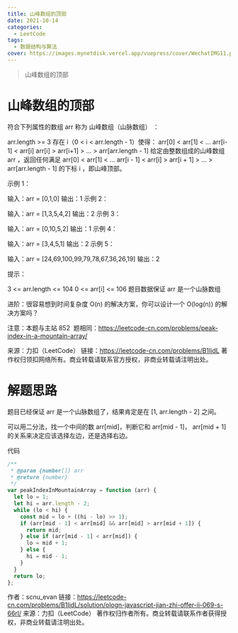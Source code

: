 ```yaml
---
title: 山峰数组的顶部
date: 2021-10-14
categories:
  - LeetCode
tags:
  - 数据结构与算法
cover: https://images.mynetdisk.vercel.app/vuepress/cover/WechatIMG11.png
---
```


> 山峰数组的顶部

<!-- more -->

# 山峰数组的顶部

符合下列属性的数组 arr 称为 山峰数组（山脉数组） ：

arr.length >= 3
存在 i（0 < i < arr.length - 1）使得：
arr[0] < arr[1] < ... arr[i-1] < arr[i]
arr[i] > arr[i+1] > ... > arr[arr.length - 1]
给定由整数组成的山峰数组 arr ，返回任何满足 arr[0] < arr[1] < ... arr[i - 1] < arr[i] > arr[i + 1] > ... > arr[arr.length - 1] 的下标 i ，即山峰顶部。

示例 1：

输入：arr = [0,1,0]
输出：1
示例 2：

输入：arr = [1,3,5,4,2]
输出：2
示例 3：

输入：arr = [0,10,5,2]
输出：1
示例 4：

输入：arr = [3,4,5,1]
输出：2
示例 5：

输入：arr = [24,69,100,99,79,78,67,36,26,19]
输出：2

提示：

3 <= arr.length <= 104
0 <= arr[i] <= 106
题目数据保证 arr 是一个山脉数组

进阶：很容易想到时间复杂度 O(n) 的解决方案，你可以设计一个 O(log(n)) 的解决方案吗？

注意：本题与主站 852  题相同：https://leetcode-cn.com/problems/peak-index-in-a-mountain-array/

来源：力扣（LeetCode）
链接：https://leetcode-cn.com/problems/B1IidL
著作权归领扣网络所有。商业转载请联系官方授权，非商业转载请注明出处。

# 解题思路

题目已经保证 arr 是一个山脉数组了，结果肯定是在 [1, arr.length - 2] 之间。

可以用二分法，找一个中间的数 arr[mid]，判断它和 arr[mid - 1]， arr[mid + 1] 的关系来决定应该选择左边，还是选择右边。

代码

```ts
/**
 * @param {number[]} arr
 * @return {number}
 */
var peakIndexInMountainArray = function (arr) {
  let lo = 1;
  let hi = arr.length - 2;
  while (lo < hi) {
    const mid = lo + ((hi - lo) >> 1);
    if (arr[mid - 1] < arr[mid] && arr[mid] > arr[mid + 1]) {
      return mid;
    } else if (arr[mid - 1] < arr[mid]) {
      lo = mid + 1;
    } else {
      hi = mid - 1;
    }
  }
  return lo;
};
```

作者：scnu_evan
链接：https://leetcode-cn.com/problems/B1IidL/solution/ologn-javascript-jian-zhi-offer-ii-069-s-66rl/
来源：力扣（LeetCode）
著作权归作者所有。商业转载请联系作者获得授权，非商业转载请注明出处。
